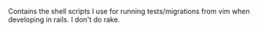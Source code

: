 Contains the shell scripts I use for running tests/migrations from vim when developing in rails.  I don't do rake.

